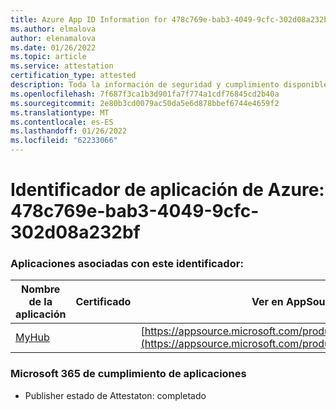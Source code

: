 ```yaml
---
title: Azure App ID Information for 478c769e-bab3-4049-9cfc-302d08a232bf
ms.author: elmalova
author: elenamalova
ms.date: 01/26/2022
ms.topic: article
ms.service: attestation
certification_type: attested
description: Toda la información de seguridad y cumplimiento disponible para 478c769e-bab3-4049-9cfc-302d08a232bf.
ms.openlocfilehash: 7f687f3ca1b3d901fa7f774a1cdf76845cd2b40a
ms.sourcegitcommit: 2e80b3cd0079ac50da5e6d878bbef6744e4659f2
ms.translationtype: MT
ms.contentlocale: es-ES
ms.lasthandoff: 01/26/2022
ms.locfileid: "62233066"
---
```

# <a name="azure-app-id-478c769e-bab3-4049-9cfc-302d08a232bf"></a>Identificador de aplicación de Azure: 478c769e-bab3-4049-9cfc-302d08a232bf


### <a name="apps-associated-with-this-id"></a>Aplicaciones asociadas con este identificador:
| **Nombre de la aplicación** | **Certificado** | **Ver en AppSource** |
|--------------|---------------|-----------------------|
| [MyHub](https://docs.microsoft.com/microsoft-365-app-certification/forward/WA200000726) |  | [https://appsource.microsoft.com/product/office/WA200000726](https://appsource.microsoft.com/product/office/WA200000726) |

### <a name="microsoft-365-app-compliance-status"></a>Microsoft 365 de cumplimiento de aplicaciones
- Publisher estado de Attestaton: completado
